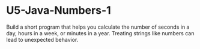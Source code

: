 # U5-Java-Numbers-1
 
Build a short program that helps you calculate the number of seconds in a day, hours in a week, or minutes in a year. Treating strings like numbers can lead to unexpected behavior.